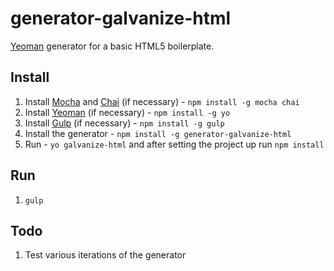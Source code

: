 # generator-galvanize-html

[Yeoman](http://yeoman.io) generator for a basic HTML5 boilerplate.

## Install

1. Install [Mocha](http://mochajs.org/) and [Chai](http://chaijs.com/) (if necessary) - `npm install -g mocha chai`
1. Install [Yeoman](http://yeoman.io) (if necessary) - `npm install -g yo`
1. Install [Gulp](http://gulpjs.com/) (if necessary) - `npm install -g gulp`
1. Install the generator - `npm install -g generator-galvanize-html`
1. Run - `yo galvanize-html` and after setting the project up run `npm install`

## Run

1. `gulp`

## Todo

1. Test various iterations of the generator

